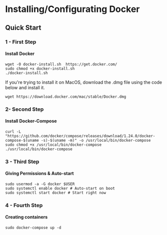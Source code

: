 # Installing/Configurating Docker

## Quick Start

### 1 - First Step
#### Install Docker

```
wget -O docker-install.sh  https://get.docker.com/
sudo chmod +x docker-install.sh
./docker-install.sh
```

If you're trying to install it on MacOS, download the .dmg file using the code below and install it.
```
wget https://download.docker.com/mac/stable/Docker.dmg
```

### 2- Second Step
#### Install Docker-Compose

```
curl -L "https://github.com/docker/compose/releases/download/1.24.0/docker-compose-$(uname -s)-$(uname -m)" -o /usr/local/bin/docker-compose
sudo chmod +x /usr/local/bin/docker-compose
./usr/local/bin/docker-compose
```

### 3 - Third Step
#### Giving Permissions & Auto-start

```
sudo usermod -a -G docker $USER
sudo systemctl enable docker # Auto-start on boot
sudo systemctl start docker # Start right now
```


### 4 - Fourth Step
#### Creating containers

```
sudo docker-compose up -d
```
